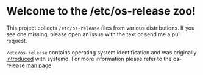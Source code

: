 # Welcome to the /etc/os-release zoo!

This project collects `/etc/os-release` files from various distributions.
If you see one missing, please open an issue with the text or send me a pull
request.

`/etc/os-release` contains operating system identification and was originally 
[introduced](http://0pointer.de/blog/projects/os-release) with systemd.
For more information please refer to the os-release
[man page](https://www.freedesktop.org/software/systemd/man/os-release.html).


